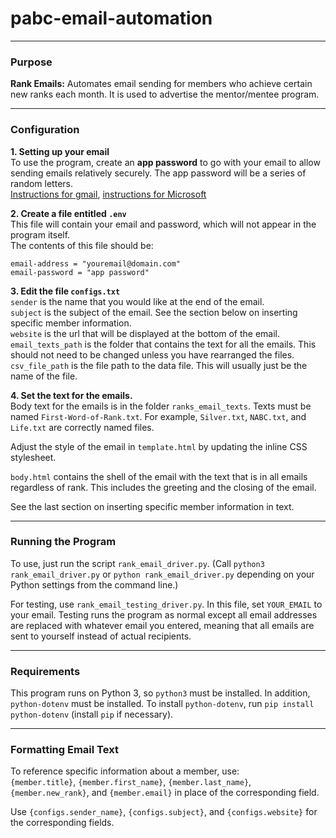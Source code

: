# pabc-email-automation

---

### Purpose
<b>Rank Emails:</b> Automates email sending for members who achieve certain new ranks each month. It is used to advertise
the mentor/mentee program. 

---

### Configuration
<b>1. Setting up your email</b> <br>
To use the program, create an **app password** to go with your email to allow sending emails relatively securely. The app password will be a series of random letters.
<br>
[Instructions for gmail](https://support.google.com/accounts/answer/185833?hl=en), [instructions for Microsoft](https://support.microsoft.com/en-us/account-billing/using-app-passwords-with-apps-that-don-t-support-two-step-verification-5896ed9b-4263-e681-128a-a6f2979a7944)

<b>2. Create a file entitled `.env`</b>
<br>
This file will contain your email and password, which will not appear in the program itself.
<br>The contents of this file should be:

```
email-address = "youremail@domain.com"
email-password = "app password"
```
<b>3. Edit the file `configs.txt`</b>
<br>
`sender` is the name that you would like at the end of the email.<br>
`subject` is the subject of the email. See the section below on inserting specific member information.<br>
`website` is the url that will be displayed at the bottom of the email. <br>
`email_texts_path` is the folder that contains the text for all the emails. 
This should not need to be changed unless you have rearranged the files. <br>
`csv_file_path` is the file path to the data file. This will usually just be the name of the file.

<b>4. Set the text for the emails.</b>
<br>
Body text for the emails is in the folder `ranks_email_texts`. Texts must be named `First-Word-of-Rank.txt`. For example,
`Silver.txt`, `NABC.txt`, and `Life.txt` are correctly named files.

Adjust the style of the email in `template.html` by updating the inline CSS stylesheet.

`body.html` contains the shell of the email with the text that is in all emails regardless of rank. 
This includes the greeting and the closing of the email. 

See the last section on inserting specific member information in text. 

---

### Running the Program

To use, just run the script `rank_email_driver.py`. (Call `python3 rank_email_driver.py` or `python rank_email_driver.py` depending on your Python settings from the command line.)

For testing, use `rank_email_testing_driver.py`. 
In this file, set `YOUR_EMAIL` to your email. 
Testing runs the program as normal except all email addresses are replaced with whatever email you entered,
meaning that all emails are sent to yourself instead of actual recipients. 

---

### Requirements

This program runs on Python 3, so `python3` must be installed. In addition, `python-dotenv` must be installed. 
To install `python-dotenv`, run `pip install python-dotenv` (install `pip` if necessary). 

---

### Formatting Email Text
To reference specific information about a member, use: <br>
`{member.title}`, `{member.first_name}`, `{member.last_name}`, `{member.new_rank}`, and `{member.email}` in place of the
corresponding field.

Use `{configs.sender_name}`, `{configs.subject}`, and `{configs.website}` for the corresponding fields.
